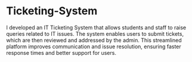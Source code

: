 # Ticketing-System
I developed an IT Ticketing System that allows students and staff to raise queries related to IT issues. The system enables users to submit tickets, which are then reviewed and addressed by the admin. This streamlined platform improves communication and issue resolution, ensuring faster response times and better support for users.
